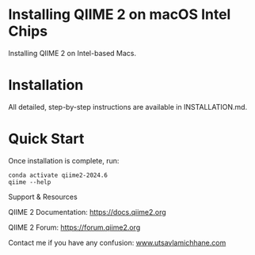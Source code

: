 # Installing QIIME 2 on macOS Intel Chips

Installing QIIME 2 on Intel-based Macs.

# Installation

All detailed, step-by-step instructions are available in INSTALLATION.md.


# Quick Start

Once installation is complete, run:
```
conda activate qiime2-2024.6
qiime --help
```


Support & Resources

QIIME 2 Documentation: https://docs.qiime2.org

QIIME 2 Forum: https://forum.qiime2.org

Contact me if you have any confusion: www.utsavlamichhane.com


